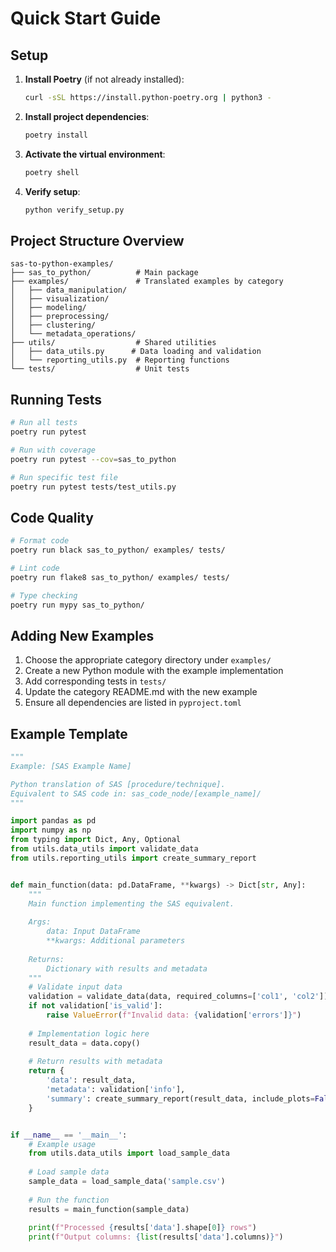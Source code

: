 # Quick Start Guide

## Setup

1. **Install Poetry** (if not already installed):
   ```bash
   curl -sSL https://install.python-poetry.org | python3 -
   ```

2. **Install project dependencies**:
   ```bash
   poetry install
   ```

3. **Activate the virtual environment**:
   ```bash
   poetry shell
   ```

4. **Verify setup**:
   ```bash
   python verify_setup.py
   ```

## Project Structure Overview

```
sas-to-python-examples/
├── sas_to_python/          # Main package
├── examples/               # Translated examples by category
│   ├── data_manipulation/
│   ├── visualization/
│   ├── modeling/
│   ├── preprocessing/
│   ├── clustering/
│   └── metadata_operations/
├── utils/                  # Shared utilities
│   ├── data_utils.py      # Data loading and validation
│   └── reporting_utils.py  # Reporting functions
└── tests/                  # Unit tests
```

## Running Tests

```bash
# Run all tests
poetry run pytest

# Run with coverage
poetry run pytest --cov=sas_to_python

# Run specific test file
poetry run pytest tests/test_utils.py
```

## Code Quality

```bash
# Format code
poetry run black sas_to_python/ examples/ tests/

# Lint code
poetry run flake8 sas_to_python/ examples/ tests/

# Type checking
poetry run mypy sas_to_python/
```

## Adding New Examples

1. Choose the appropriate category directory under `examples/`
2. Create a new Python module with the example implementation
3. Add corresponding tests in `tests/`
4. Update the category README.md with the new example
5. Ensure all dependencies are listed in `pyproject.toml`

## Example Template

```python
"""
Example: [SAS Example Name]

Python translation of SAS [procedure/technique].
Equivalent to SAS code in: sas_code_node/[example_name]/
"""

import pandas as pd
import numpy as np
from typing import Dict, Any, Optional
from utils.data_utils import validate_data
from utils.reporting_utils import create_summary_report


def main_function(data: pd.DataFrame, **kwargs) -> Dict[str, Any]:
    """
    Main function implementing the SAS equivalent.
    
    Args:
        data: Input DataFrame
        **kwargs: Additional parameters
        
    Returns:
        Dictionary with results and metadata
    """
    # Validate input data
    validation = validate_data(data, required_columns=['col1', 'col2'])
    if not validation['is_valid']:
        raise ValueError(f"Invalid data: {validation['errors']}")
    
    # Implementation logic here
    result_data = data.copy()
    
    # Return results with metadata
    return {
        'data': result_data,
        'metadata': validation['info'],
        'summary': create_summary_report(result_data, include_plots=False)
    }


if __name__ == '__main__':
    # Example usage
    from utils.data_utils import load_sample_data
    
    # Load sample data
    sample_data = load_sample_data('sample.csv')
    
    # Run the function
    results = main_function(sample_data)
    
    print(f"Processed {results['data'].shape[0]} rows")
    print(f"Output columns: {list(results['data'].columns)}")
```
